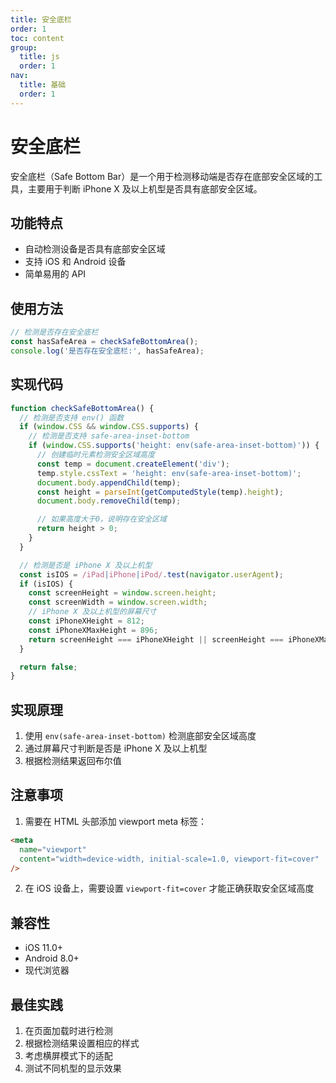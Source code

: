 ```yaml
---
title: 安全底栏
order: 1
toc: content
group:
  title: js
  order: 1
nav:
  title: 基础
  order: 1
---
```


# 安全底栏

安全底栏（Safe Bottom Bar）是一个用于检测移动端是否存在底部安全区域的工具，主要用于判断 iPhone X 及以上机型是否具有底部安全区域。

## 功能特点

- 自动检测设备是否具有底部安全区域
- 支持 iOS 和 Android 设备
- 简单易用的 API

## 使用方法

```js
// 检测是否存在安全底栏
const hasSafeArea = checkSafeBottomArea();
console.log('是否存在安全底栏:', hasSafeArea);
```

## 实现代码

```js
function checkSafeBottomArea() {
  // 检测是否支持 env() 函数
  if (window.CSS && window.CSS.supports) {
    // 检测是否支持 safe-area-inset-bottom
    if (window.CSS.supports('height: env(safe-area-inset-bottom)')) {
      // 创建临时元素检测安全区域高度
      const temp = document.createElement('div');
      temp.style.cssText = 'height: env(safe-area-inset-bottom)';
      document.body.appendChild(temp);
      const height = parseInt(getComputedStyle(temp).height);
      document.body.removeChild(temp);

      // 如果高度大于0，说明存在安全区域
      return height > 0;
    }
  }

  // 检测是否是 iPhone X 及以上机型
  const isIOS = /iPad|iPhone|iPod/.test(navigator.userAgent);
  if (isIOS) {
    const screenHeight = window.screen.height;
    const screenWidth = window.screen.width;
    // iPhone X 及以上机型的屏幕尺寸
    const iPhoneXHeight = 812;
    const iPhoneXMaxHeight = 896;
    return screenHeight === iPhoneXHeight || screenHeight === iPhoneXMaxHeight;
  }

  return false;
}
```

## 实现原理

1. 使用 `env(safe-area-inset-bottom)` 检测底部安全区域高度
2. 通过屏幕尺寸判断是否是 iPhone X 及以上机型
3. 根据检测结果返回布尔值

## 注意事项

1. 需要在 HTML 头部添加 viewport meta 标签：

```html
<meta
  name="viewport"
  content="width=device-width, initial-scale=1.0, viewport-fit=cover"
/>
```

2. 在 iOS 设备上，需要设置 `viewport-fit=cover` 才能正确获取安全区域高度

## 兼容性

- iOS 11.0+
- Android 8.0+
- 现代浏览器

## 最佳实践

1. 在页面加载时进行检测
2. 根据检测结果设置相应的样式
3. 考虑横屏模式下的适配
4. 测试不同机型的显示效果
